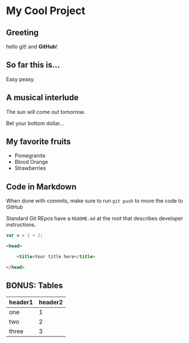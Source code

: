 # My Cool Project

## Greeting
hello git\! and **GitHub**\!

## So far this is...
Easy peasy.

## A musical interlude
The sun will come _out_ tomorrow.

Bet your bottom dollar...

## My favorite fruits

* Pomegranite
* Blood Orange
* Strawberries

## Code in Markdown

When done with commits, make sure to run `git push` to move the code to GitHub

Standard Git REpos have a `README.md` at the root that describes developer instructions.

```js
var x = 1 + 2;
```

```html
<head>

    <title>Your title here</title>

</head>
```

## BONUS: Tables
header1 | header2
---|---
one | 1
two | 2
three | 3